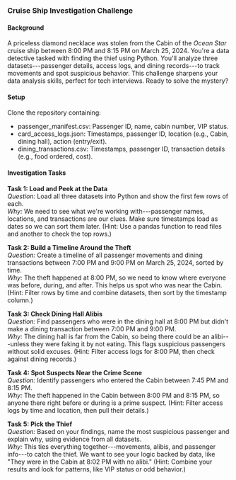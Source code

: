 ### Cruise Ship Investigation Challenge

#### Background

A priceless diamond necklace was stolen from the Cabin of the *Ocean Star* cruise ship between 8:00 PM and 8:15 PM on March 25, 2024. You're a data detective tasked with finding the thief using Python. You'll analyze three datasets---passenger details, access logs, and dining records---to track movements and spot suspicious behavior. This challenge sharpens your data analysis skills, perfect for tech interviews. Ready to solve the mystery?

#### Setup

Clone the repository containing:

-   passenger_manifest.csv: Passenger ID, name, cabin number, VIP status.
-   card_access_logs.json: Timestamps, passenger ID, location (e.g., Cabin, dining hall), action (entry/exit).
-   dining_transactions.csv: Timestamps, passenger ID, transaction details (e.g., food ordered, cost).

#### Investigation Tasks

**Task 1: Load and Peek at the Data**\
*Question:* Load all three datasets into Python and show the first few rows of each.\
*Why:* We need to see what we're working with---passenger names, locations, and transactions are our clues. Make sure timestamps load as dates so we can sort them later. (Hint: Use a pandas function to read files and another to check the top rows.)

**Task 2: Build a Timeline Around the Theft**\
*Question:* Create a timeline of all passenger movements and dining transactions between 7:00 PM and 9:00 PM on March 25, 2024, sorted by time.\
*Why:* The theft happened at 8:00 PM, so we need to know where everyone was before, during, and after. This helps us spot who was near the Cabin. (Hint: Filter rows by time and combine datasets, then sort by the timestamp column.)

**Task 3: Check Dining Hall Alibis**\
*Question:* Find passengers who were in the dining hall at 8:00 PM but didn't make a dining transaction between 7:00 PM and 9:00 PM.\
*Why:* The dining hall is far from the Cabin, so being there could be an alibi---unless they were faking it by not eating. This flags suspicious passengers without solid excuses. (Hint: Filter access logs for 8:00 PM, then check against dining records.)

**Task 4: Spot Suspects Near the Crime Scene**\
*Question:* Identify passengers who entered the Cabin between 7:45 PM and 8:15 PM.\
*Why:* The theft happened in the Cabin between 8:00 PM and 8:15 PM, so anyone there right before or during is a prime suspect. (Hint: Filter access logs by time and location, then pull their details.)

**Task 5: Pick the Thief**\
*Question:* Based on your findings, name the most suspicious passenger and explain why, using evidence from all datasets.\
*Why:* This ties everything together---movements, alibis, and passenger info---to catch the thief. We want to see your logic backed by data, like "They were in the Cabin at 8:02 PM with no alibi." (Hint: Combine your results and look for patterns, like VIP status or odd behavior.)

